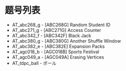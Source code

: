 # 题号列表

- AT_abc268_g - [ABC268G] Random Student ID
- AT_abc271_g - [ABC271G] Access Counter
- AT_abc342_f - [ABC342F] Black Jack
- AT_abc380_g - [ABC380G] Another Shuffle Window
- AT_abc382_e - [ABC382E] Expansion Packs
- AT_agc018_b - [AGC018B] Sports Festival
- AT_agc049_a - [AGC049A] Erasing Vertices
- AT_tdpc_ball - ボール
